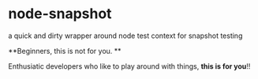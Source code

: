 # node-snapshot 

a quick and dirty wrapper around node test context for snapshot testing 

**Beginners, this is not for you. **

Enthusiatic developers who like to play around with things, **this is for you**!! 


